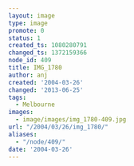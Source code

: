 ```yaml
---
layout: image
type: image
promote: 0
status: 1
created_ts: 1080280791
changed_ts: 1372159366
node_id: 409
title: IMG_1780
author: anj
created: '2004-03-26'
changed: '2013-06-25'
tags:
  - Melbourne
images:
  - image/images/img_1780-409.jpg
url: "/2004/03/26/img_1780/"
aliases:
  - "/node/409/"
date: '2004-03-26'
---
```


